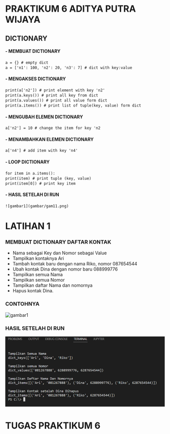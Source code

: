 # PRAKTIKUM 6 ADITYA PUTRA WIJAYA

## DICTIONARY
#### - MEMBUAT DICTIONARY
```
a = {} # empty dict
a = ['n1': 100, 'n2': 20, 'n3': 7] # dict with key:value
```
#### - MENGAKSES DICTIONARY
```
print(a['n2']) # print element with key 'n2'
print(a.keys()) # print all key from dict
print(a.values()) # print all value form dict
print(a.items()) # print list of tuple(key, value) form dict
```
#### - MENGUBAH ELEMEN DICTIONARY
```
a['n2'] = 10 # change the item for key 'n2
```
#### - MENAMBAHKAN ELEMEN DICTIONARY
```
a['n4'] # add item with key 'n4'
```
#### - LOOP DICTIONARY
```
for item in a.items():
print(item) # print tuple (key, value)
print(item[0]) # print key item
```
#### - HASIL SETELAH DI RUN
```
![gambar1](gambar/gam11.png)
```

# LATIHAN 1
### MEMBUAT DICTIONARY DAFTAR KONTAK
- Nama sebagai Key dan Nomor sebagai Value
- Tampilkan kontaknya Ari
- Tambah kontak baru dengan nama Riko, nomor 087654544
- Ubah kontak Dina dengan nomor baru 088999776
- Tampilkan semua Nama
- Tampilkan semua Nomor
- Tampilkan daftar Nama dan nomornya
- Hapus kontak Dina.

### CONTOHNYA
![gambar1](gambar/gam2.ipeg)

### HASIL SETELAH DI RUN
![gambar1](gambar/gam1.png)


# TUGAS PRAKTIKUM 6



